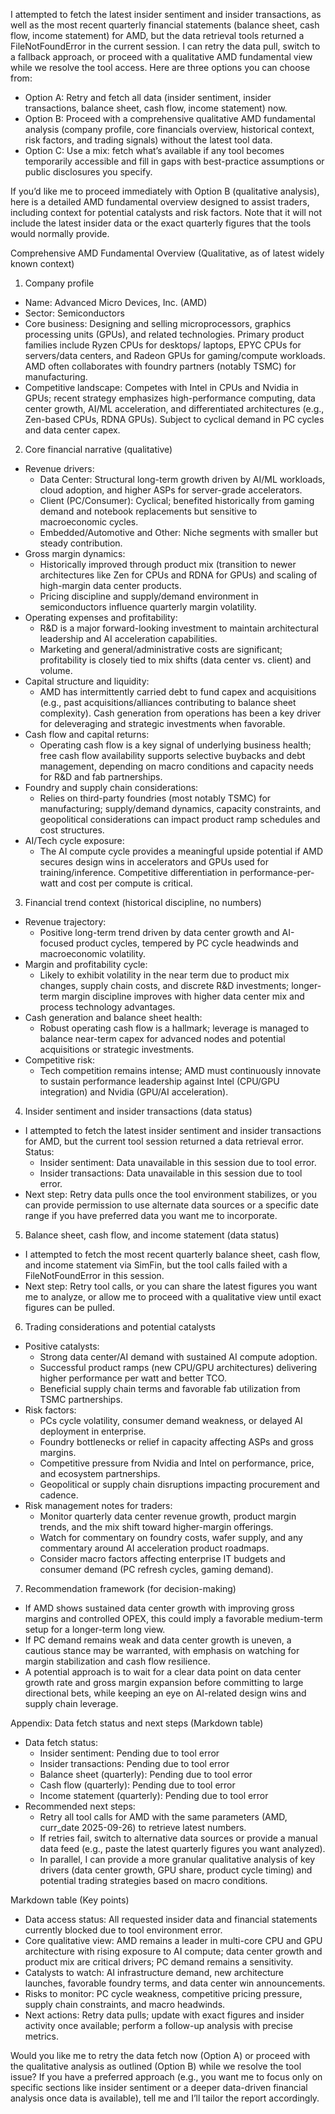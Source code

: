I attempted to fetch the latest insider sentiment and insider transactions, as well as the most recent quarterly financial statements (balance sheet, cash flow, income statement) for AMD, but the data retrieval tools returned a FileNotFoundError in the current session. I can retry the data pull, switch to a fallback approach, or proceed with a qualitative AMD fundamental view while we resolve the tool access. Here are three options you can choose from:

- Option A: Retry and fetch all data (insider sentiment, insider transactions, balance sheet, cash flow, income statement) now.
- Option B: Proceed with a comprehensive qualitative AMD fundamental analysis (company profile, core financials overview, historical context, risk factors, and trading signals) without the latest tool data.
- Option C: Use a mix: fetch what’s available if any tool becomes temporarily accessible and fill in gaps with best-practice assumptions or public disclosures you specify.

If you’d like me to proceed immediately with Option B (qualitative analysis), here is a detailed AMD fundamental overview designed to assist traders, including context for potential catalysts and risk factors. Note that it will not include the latest insider data or the exact quarterly figures that the tools would normally provide.

Comprehensive AMD Fundamental Overview (Qualitative, as of latest widely known context)

1) Company profile
- Name: Advanced Micro Devices, Inc. (AMD)
- Sector: Semiconductors
- Core business: Designing and selling microprocessors, graphics processing units (GPUs), and related technologies. Primary product families include Ryzen CPUs for desktops/ laptops, EPYC CPUs for servers/data centers, and Radeon GPUs for gaming/compute workloads. AMD often collaborates with foundry partners (notably TSMC) for manufacturing.
- Competitive landscape: Competes with Intel in CPUs and Nvidia in GPUs; recent strategy emphasizes high-performance computing, data center growth, AI/ML acceleration, and differentiated architectures (e.g., Zen-based CPUs, RDNA GPUs). Subject to cyclical demand in PC cycles and data center capex.

2) Core financial narrative (qualitative)
- Revenue drivers:
  - Data Center: Structural long-term growth driven by AI/ML workloads, cloud adoption, and higher ASPs for server-grade accelerators.
  - Client (PC/Consumer): Cyclical; benefited historically from gaming demand and notebook replacements but sensitive to macroeconomic cycles.
  - Embedded/Automotive and Other: Niche segments with smaller but steady contribution.
- Gross margin dynamics:
  - Historically improved through product mix (transition to newer architectures like Zen for CPUs and RDNA for GPUs) and scaling of high-margin data center products.
  - Pricing discipline and supply/demand environment in semiconductors influence quarterly margin volatility.
- Operating expenses and profitability:
  - R&D is a major forward-looking investment to maintain architectural leadership and AI acceleration capabilities.
  - Marketing and general/administrative costs are significant; profitability is closely tied to mix shifts (data center vs. client) and volume.
- Capital structure and liquidity:
  - AMD has intermittently carried debt to fund capex and acquisitions (e.g., past acquisitions/alliances contributing to balance sheet complexity). Cash generation from operations has been a key driver for deleveraging and strategic investments when favorable.
- Cash flow and capital returns:
  - Operating cash flow is a key signal of underlying business health; free cash flow availability supports selective buybacks and debt management, depending on macro conditions and capacity needs for R&D and fab partnerships.
- Foundry and supply chain considerations:
  - Relies on third-party foundries (most notably TSMC) for manufacturing; supply/demand dynamics, capacity constraints, and geopolitical considerations can impact product ramp schedules and cost structures.
- AI/Tech cycle exposure:
  - The AI compute cycle provides a meaningful upside potential if AMD secures design wins in accelerators and GPUs used for training/inference. Competitive differentiation in performance-per-watt and cost per compute is critical.

3) Financial trend context (historical discipline, no numbers)
- Revenue trajectory:
  - Positive long-term trend driven by data center growth and AI-focused product cycles, tempered by PC cycle headwinds and macroeconomic volatility.
- Margin and profitability cycle:
  - Likely to exhibit volatility in the near term due to product mix changes, supply chain costs, and discrete R&D investments; longer-term margin discipline improves with higher data center mix and process technology advantages.
- Cash generation and balance sheet health:
  - Robust operating cash flow is a hallmark; leverage is managed to balance near-term capex for advanced nodes and potential acquisitions or strategic investments.
- Competitive risk:
  - Tech competition remains intense; AMD must continuously innovate to sustain performance leadership against Intel (CPU/GPU integration) and Nvidia (GPU/AI acceleration).

4) Insider sentiment and insider transactions (data status)
- I attempted to fetch the latest insider sentiment and insider transactions for AMD, but the current tool session returned a data retrieval error. Status:
  - Insider sentiment: Data unavailable in this session due to tool error.
  - Insider transactions: Data unavailable in this session due to tool error.
- Next step: Retry data pulls once the tool environment stabilizes, or you can provide permission to use alternate data sources or a specific date range if you have preferred data you want me to incorporate.

5) Balance sheet, cash flow, and income statement (data status)
- I attempted to fetch the most recent quarterly balance sheet, cash flow, and income statement via SimFin, but the tool calls failed with a FileNotFoundError in this session.
- Next step: Retry tool calls, or you can share the latest figures you want me to analyze, or allow me to proceed with a qualitative view until exact figures can be pulled.

6) Trading considerations and potential catalysts
- Positive catalysts:
  - Strong data center/AI demand with sustained AI compute adoption.
  - Successful product ramps (new CPU/GPU architectures) delivering higher performance per watt and better TCO.
  - Beneficial supply chain terms and favorable fab utilization from TSMC partnerships.
- Risk factors:
  - PCs cycle volatility, consumer demand weakness, or delayed AI deployment in enterprise.
  - Foundry bottlenecks or relief in capacity affecting ASPs and gross margins.
  - Competitive pressure from Nvidia and Intel on performance, price, and ecosystem partnerships.
  - Geopolitical or supply chain disruptions impacting procurement and cadence.
- Risk management notes for traders:
  - Monitor quarterly data center revenue growth, product margin trends, and the mix shift toward higher-margin offerings.
  - Watch for commentary on foundry costs, wafer supply, and any commentary around AI acceleration product roadmaps.
  - Consider macro factors affecting enterprise IT budgets and consumer demand (PC refresh cycles, gaming demand).

7) Recommendation framework (for decision-making)
- If AMD shows sustained data center growth with improving gross margins and controlled OPEX, this could imply a favorable medium-term setup for a longer-term long view.
- If PC demand remains weak and data center growth is uneven, a cautious stance may be warranted, with emphasis on watching for margin stabilization and cash flow resilience.
- A potential approach is to wait for a clear data point on data center growth rate and gross margin expansion before committing to large directional bets, while keeping an eye on AI-related design wins and supply chain leverage.

Appendix: Data fetch status and next steps (Markdown table)
- Data fetch status:
  - Insider sentiment: Pending due to tool error
  - Insider transactions: Pending due to tool error
  - Balance sheet (quarterly): Pending due to tool error
  - Cash flow (quarterly): Pending due to tool error
  - Income statement (quarterly): Pending due to tool error
- Recommended next steps:
  - Retry all tool calls for AMD with the same parameters (AMD, curr_date 2025-09-26) to retrieve latest numbers.
  - If retries fail, switch to alternative data sources or provide a manual data feed (e.g., paste the latest quarterly figures you want analyzed).
  - In parallel, I can provide a more granular qualitative analysis of key drivers (data center growth, GPU share, product cycle timing) and potential trading strategies based on macro conditions.

Markdown table (Key points)
- Data access status: All requested insider data and financial statements currently blocked due to tool environment error.
- Core qualitative view: AMD remains a leader in multi-core CPU and GPU architecture with rising exposure to AI compute; data center growth and product mix are critical drivers; PC demand remains a sensitivity.
- Catalysts to watch: AI infrastructure demand, new architecture launches, favorable foundry terms, and data center win announcements.
- Risks to monitor: PC cycle weakness, competitive pricing pressure, supply chain constraints, and macro headwinds.
- Next actions: Retry data pulls; update with exact figures and insider activity once available; perform a follow-up analysis with precise metrics.

Would you like me to retry the data fetch now (Option A) or proceed with the qualitative analysis as outlined (Option B) while we resolve the tool issue? If you have a preferred approach (e.g., you want me to focus only on specific sections like insider sentiment or a deeper data-driven financial analysis once data is available), tell me and I’ll tailor the report accordingly.